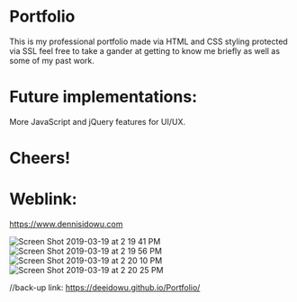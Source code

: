 # Portfolio
This is my professional portfolio made via HTML and CSS styling protected via SSL feel free to take a gander at getting to know me briefly as well as some of my past work.
# Future implementations:
More JavaScript and jQuery features for UI/UX.

# Cheers!

# Weblink:
https://www.dennisidowu.com

![Screen Shot 2019-03-19 at 2 19 41 PM](https://user-images.githubusercontent.com/38046425/54631384-4f511b80-4a52-11e9-9513-1bad35df7afb.png)
![Screen Shot 2019-03-19 at 2 19 56 PM](https://user-images.githubusercontent.com/38046425/54631391-52e4a280-4a52-11e9-9903-470eade3ed92.png)
![Screen Shot 2019-03-19 at 2 20 10 PM](https://user-images.githubusercontent.com/38046425/54631402-57a95680-4a52-11e9-93f3-722a2c0e0f30.png)
![Screen Shot 2019-03-19 at 2 20 25 PM](https://user-images.githubusercontent.com/38046425/54631410-59731a00-4a52-11e9-905d-08b6376eea27.png)


//back-up link:
https://deeidowu.github.io/Portfolio/
